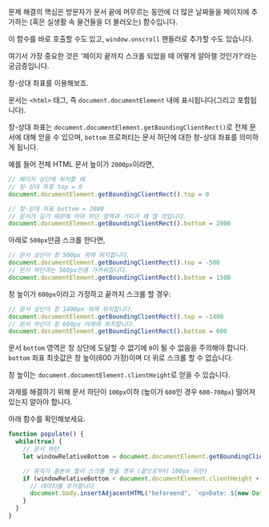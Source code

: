 문제 해결의 핵심은 방문자가 문서 끝에 머무르는 동안에 더 많은 날짜들을 페이지에 추가하는 (혹은 실생활 속 물건들을 더 불러오는) 함수입니다.

이 함수를 바로 호출할 수도 있고, `window.onscroll` 핸들러로 추가할 수도 있습니다.

여기서 가장 중요한 것은 '페이지 끝까지 스크롤 되었을 때 어떻게 알아챌 것인가?'라는 궁금증입니다.

창-상대 좌표를 이용해보죠.

문서는 `<html>` 태그, 즉 `document.documentElement` 내에 표시됩니다(그리고 포함됩니다).

창-상대 좌표는 `document.documentElement.getBoundingClientRect()`로 전체 문서에 대해 얻을 수 있으며, `bottom` 프로퍼티는 문서 하단에 대한 창-상대 좌표를 의미하게 됩니다.

예를 들어 전체 HTML 문서 높이가 `2000px`이라면,

```js
// 페이지 상단에 위치할 때
// 창-상대 좌표 top = 0
document.documentElement.getBoundingClientRect().top = 0

// 창-상대 좌표 bottom = 2000
// 문서가 길기 때문에 아마 하단 영역과 거리가 꽤 멀 것입니다.
document.documentElement.getBoundingClientRect().bottom = 2000
```

아래로 `500px`만큼 스크롤 한다면,

```js
// 문서 상단이 창 500px 위에 위치합니다.
document.documentElement.getBoundingClientRect().top = -500
// 문서 하단과는 500px만큼 가까워집니다.
document.documentElement.getBoundingClientRect().bottom = 1500
```

창 높이가 `600px`이라고 가정하고 끝까지 스크롤 할 경우:


```js
// 문서 상단이 창 1400px 위에 위치합니다.
document.documentElement.getBoundingClientRect().top = -1400
// 문서 하단이 창 600px 아래에 위치합니다.
document.documentElement.getBoundingClientRect().bottom = 600
```

문서 `bottom` 영역은 창 상단에 도달할 수 없기에 `0`이 될 수 없음을 주의해야 합니다. `bottom` 좌표 최솟값은 창 높이(600 가정)이며 더 위로 스크롤 할 수 없습니다.

창 높이는 `document.documentElement.clientHeight`로 얻을 수 있습니다.

과제를 해결하기 위해 문서 하단이 `100px`이하 (높이가 `600`인 경우 `600-700px`) 떨어져 있는지 알아야 합니다.

아래 함수를 확인해보세요.

```js
function populate() {
  while(true) {
    // 문서 하단
    let windowRelativeBottom = document.documentElement.getBoundingClientRect().bottom;

    // 유저가 충분히 멀리 스크롤 했을 경우 (끝으로부터 100px 미만)
    if (windowRelativeBottom < document.documentElement.clientHeight + 100) {
      // 데이터를 추가합니다
      document.body.insertAdjacentHTML("beforeend", `<p>Date: ${new Date()}</p>`);
    }
  }
}
```